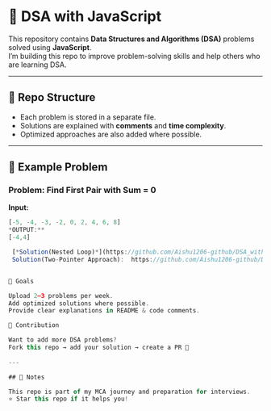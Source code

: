 # 🚀 DSA with JavaScript

This repository contains **Data Structures and Algorithms (DSA)** problems solved using **JavaScript**.  
I’m building this repo to improve problem-solving skills and help others who are learning DSA.

---

## 📂 Repo Structure
- Each problem is stored in a separate file.
- Solutions are explained with **comments** and **time complexity**.
- Optimized approaches are also added where possible.

---

## 📝 Example Problem

### Problem: Find First Pair with Sum = 0
**Input:**  
```js
[-5, -4, -3, -2, 0, 2, 4, 6, 8]
*OUTPUT:**  
[-4,4]

 [*Solution(Nested Loop)*](https://github.com/Aishu1206-github/DSA_with_JavaScript/blob/main/SumZero.js)
 Solution(Two-Pointer Approach):  https://github.com/Aishu1206-github/DSA_with_JavaScript/blob/main/SumZeroNew.js


🎯 Goals

Upload 2–3 problems per week.
Add optimized solutions where possible.
Provide clear explanations in README & code comments.

🤝 Contribution

Want to add more DSA problems?
Fork this repo → add your solution → create a PR 🚀
 
---

## 📌 Notes

This repo is part of my MCA journey and preparation for interviews.
⭐ Star this repo if it helps you!


